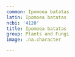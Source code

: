 ```yaml
---
common: Ipomoea batatas
latin: Ipomoea batatas
ncbi: '4120'
title: Ipomoea batatas
group: Plants and Fungi
image: .na.character

---
```

